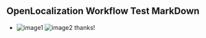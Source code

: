 ## OpenLocalization Workflow Test MarkDown
* ![image1](.\c4c4195f-ce23-4bcb-9d80-49b9dccca664.PNG)   ![image2](.\fc5bce96-8703-4d36-bf1f-a725d4202695.png) 
thanks!